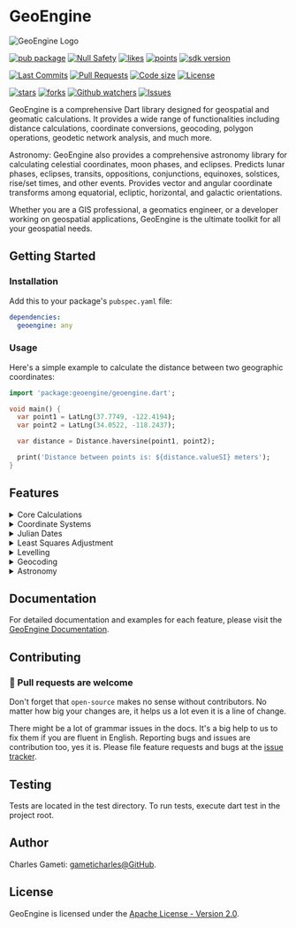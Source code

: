 
# GeoEngine

![GeoEngine Logo](link-to-logo.png)

[![pub package](https://img.shields.io/pub/v/geoengine.svg?logo=dart&logoColor=00b9fc)](https://pub.dartlang.org/packages/geoengine)
[![Null Safety](https://img.shields.io/badge/null-safety-brightgreen)](https://dart.dev/null-safety)
[![likes](https://img.shields.io/pub/likes/geoengine)](https://pub.dartlang.org/packages/geoengine/score)
[![points](https://img.shields.io/pub/points/geoengine)](https://pub.dartlang.org/packages/geoengine/score)
[![sdk version](https://badgen.net/pub/sdk-version/geoengine)](https://pub.dartlang.org/packages/geoengine)

[![Last Commits](https://img.shields.io/github/last-commit/gameticharles/geoengine?ogo=github&logoColor=white)](https://github.com/gameticharles/geoengine/commits/master)
[![Pull Requests](https://img.shields.io/github/issues-pr/gameticharles/geoengine?ogo=github&logoColor=white)](https://github.com/gameticharles/geoengine/pulls)
[![Code size](https://img.shields.io/github/languages/code-size/gameticharles/geoengine?ogo=github&logoColor=white)](https://github.com/gameticharles/geoengine)
[![License](https://img.shields.io/github/license/gameticharles/geoengine?ogo=github&logoColor=white)](https://github.com/gameticharles/geoengine/blob/main/LICENSE)

[![stars](https://img.shields.io/github/stars/gameticharles/geoengine)](https://github.com/gameticharles/geoengine/stargazers)
[![forks](https://img.shields.io/github/forks/gameticharles/geoengine)](https://github.com/gameticharles/geoengine/network/members)
[![Github watchers](https://img.shields.io./github/watchers/gameticharles/geoengine)](https://github.com/gameticharles/geoengine/MyBadges)
[![Issues](https://img.shields.io./github/issues-raw/gameticharles/geoengine)](https://github.com/gameticharles/geoengine/issues)

GeoEngine is a comprehensive Dart library designed for geospatial and geomatic calculations. It provides a wide range of functionalities including distance calculations, coordinate conversions, geocoding, polygon operations, geodetic network analysis, and much more.

Astronomy: GeoEngine also provides a comprehensive astronomy library for calculating celestial coordinates, moon phases, and eclipses. Predicts lunar phases, eclipses, transits, oppositions, conjunctions, equinoxes, solstices, rise/set times, and other events. Provides vector and angular coordinate transforms among equatorial, ecliptic, horizontal, and galactic orientations.

Whether you are a GIS professional, a geomatics engineer, or a developer working on geospatial applications, GeoEngine is the ultimate toolkit for all your geospatial needs.

## Getting Started

### Installation

Add this to your package's `pubspec.yaml` file:

```yaml
dependencies:
  geoengine: any
```

### Usage

Here's a simple example to calculate the distance between two geographic coordinates:

```dart
import 'package:geoengine/geoengine.dart';

void main() {
  var point1 = LatLng(37.7749, -122.4194);
  var point2 = LatLng(34.0522, -118.2437);

  var distance = Distance.haversine(point1, point2);

  print('Distance between points is: ${distance.valueSI} meters');
}
```

## Features

<details>
<summary>Core Calculations</summary>

# Distance and Bearings

These are ported implementations of the java codes provided by [Movable Type Scripts]. This page presents a variety of calculations for lati­tude/longi­tude points, with the formulas and code fragments for implementing them.

[Movable Type Scripts]:https://www.movable-type.co.uk/scripts/latlong.html

- **Distance Calculation**: Calculate the distance between two geographic coordinates using various algorithms like Haversine, Vincenty, and Great Circle.

```dart
var point1 = LatLng(dms2Degree(50, 03, 59), dms2Degree(-5, 42, 53));
var point2 = LatLng(dms2Degree(58, 38, 38), dms2Degree(-3, 04, 12));

print('Distance (Haversine): ${point1.distanceTo(point2, method: DistanceMethod.haversine)!.valueInUnits(LengthUnits.kilometers)} km');
print('Distance (Great Circle): ${point1.distanceTo(point2, method: DistanceMethod.greatCircle)!.valueInUnits(LengthUnits.kilometers)} km');
print('Distance (Vincenty): ${point1.distanceTo(point2, method: DistanceMethod.vincenty)!.valueInUnits(LengthUnits.kilometers)} km');

// Distance (Haversine): 968.8535467131387 km
// Distance (Great Circle): 968.8535467131394 km
// Distance (Vincenty): 969.9329875845247 km
```

- **Bearing Calculation**: Calculate the initial and final bearing between two points on the Earth's surface.

```dart
var point1 = LatLng(dms2Degree(50, 03, 59), dms2Degree(-5, 42, 53));
var point2 = LatLng(dms2Degree(58, 38, 38), dms2Degree(-3, 04, 12));

print('Initial Bearing: ${point1.initialBearingTo(point2)}');
print('Final Bearing: ${point1.finalBearingTo(point2)}');
print('Mid Point: ${point1.midPointTo(point2)}');

// Initial Bearing: 9.119818104504077° or 0.15917085310658177 rad or 009° 07' 11.34518"
// Final Bearing: 11.275201271425715° or 0.19678938601142623 rad or 011° 16' 30.72458"
// Mid Point: 054° 21' 44.233" N, 004° 31' 50.421"
```

- **Destination Point**: Given a start point, initial bearing, and distance, this will calculate the destina­tion point and final bearing travelling along a (shortest distance) great circle arc.

```dart
var startPoint = LatLng(53.3206, -1.7297); // 53°19′14″N, 001°43′47″W
double bearing = 96.022222; // 096°01′18″
double distance = 124800; // 124.8 km

LatLng destinationPoint = startPoint.destinationPoint(distance, bearing);
var finalBearing = startPoint.finalBearingTo(destinationPoint);

print('Destination point: $destinationPoint');
print('Final bearing: $finalBearing');

// Destination point: 053° 11' 17.891" N, 000° 07' 59.875" E
// Final bearing: 97.51509150337512° or 1.7019594171174142 rad or 097° 30' 54.32941"
```

- **Interception**: Intersection of two paths given start points and bearings
This is a rather more complex calculation than most others on this page, but I've been asked for it a number of times. This comes from Ed William’s aviation formulary.

```dart
var point1 = LatLng(51.8853, 0.2545);
var bearing1 = 108.55;
var point2 = LatLng(49.0034, 2.5735);
var bearing2 = 32.44;

var intercept = LatLng.intersectionPoint(point1, bearing1, point2, bearing2)!;
  
print('Interception Point: $intercept');

// Interception Point: 050° 54' 27.387" N, 004° 30' 30.869" E
```

- **Rhumb line**: A ‘rhumb line’ (or loxodrome) is a path of constant bearing, which crosses all meridians at the same angle.

Sailors used to (and sometimes still) navigate along rhumb lines since it is easier to follow a constant compass bearing than to be continually adjusting the bearing, as is needed to follow a great circle. Rhumb lines are straight lines on a Mercator Projec­tion map (also helpful for naviga­tion).

```dart
var startPoint = LatLng(50.3667, -4.1340); // 50 21 59N, 004 08 02W
var endPoint = LatLng(42.3511, -71.0408); // 42 21 04N, 071 02 27W

var rhumbDist = startPoint.rhumbLineDistance(endPoint);
Bearing rhumbBearing = startPoint.rhumbLineBearing(endPoint);
LatLng rhumbMid = startPoint.rhumbMidpoint(endPoint);

print('Rhumb distance: ${rhumbDist.valueInUnits(LengthUnits.kilometers)} km');
print('Rhumb bearing: $rhumbBearing');
print('Rhumb midpoint: $rhumbMid');

// Rhumb distance: 5197.982109842136 km
// Rhumb bearing: Bearing: 256.66558069454646° or 4.479659459662955 rad or 256° 39' 56.09050"
// Rhumb midpoint: 047° 50' 9.060" N, 038° 13' 28.378" W
```

Given a start point and a distance d along constant bearing θ, this will calculate the destina­tion point. If you maintain a constant bearing along a rhumb line, you will gradually spiral in towards one of the poles.

```dart
var sPt = LatLng(dms2Degree(51, 07, 32), dms2Degree(1, 20, 17));
var dist = 40230;
var bearing = dms2Degree(116, 38, 10);
print('Rhumb Destination: ${sPt.rhumbDestinationPoint(dist, bearing)}');

// Rhumb Destination: 050° 57' 48.074" N, 001° 51' 8.774" E
```

- **Geodesic Calculations**: Find the shortest path between two points on the Earth's surface, taking into account the Earth's curvature which uses the Vincenty approach.

</details>

<details>
<summary>Coordinate Systems</summary>

# Coordinate Systems

- **Coordinate Conversion**: Convert between different coordinate systems, such as latitude/longitude to UTM or MGRS.

Get the UTM zone number and letter

```dart
var u = UTMZones();
var uZone = u.getZone(latitude: 6.5655, longitude: -1.5646);

print(uZone); // 30P
print(u.getHemisphere(uZone)); // N
print(u.getLatZone(6.5655)); // P
```

Parse MGRS coordinates

```dart
print(MGRS.parse('31U DQ 48251 11932')); // 31U DQ 48251 11932
print(MGRS.parse('31UDQ4825111932'));  // 31U DQ 48251 11932
```

Coordinate conversions

```dart
var ll = LatLng(6.5655, -1.5646);
print(ll.toMGRS());
print(ll.toUTM());

// 30N XN 58699 25944
// 30 N 658699.0 725944.0 0.0

print('');
var utm = UTM.fromMGRS(ll.toMGRS());
print(utm);
print(utm.toLatLng());
print(utm.toMGRS());

// 30 N 658699.0 725944.0 0.0
// 006° 33' 55.795" N, 001° 33' 52.586" W
// 30N XN 58699 25944

print('');
var mgrs = MGRS.parse(ll.toMGRS());
print(mgrs.toLatLng());
print(mgrs.toUTM());
print(mgrs);

// 006° 33' 55.795" N, 001° 33' 52.586" W
// 30 N 658699.0 725944.0
// 30N XN 58699 25944
```

- **Datum Transformations**: Transform coordinates between different geodetic datums.

```dart
final LatLng pp = LatLng(6.65412, -1.54651, 200);

CoordinateConversion transCoordinate = CoordinateConversion();

Projection sourceProjection = Projection.get('EPSG:4326')!; // Geodetic
// Add a new CRS from WKT
Projection targetProjection = Projection.parse(
      'PROJCS["Accra / Ghana National Grid",GEOGCS["Accra",DATUM["Accra",SPHEROID["War Office",6378300,296,AUTHORITY["EPSG","7029"]],TOWGS84[-199,32,322,0,0,0,0],AUTHORITY["EPSG","6168"]],PRIMEM["Greenwich",0,AUTHORITY["EPSG","8901"]],UNIT["degree",0.0174532925199433,AUTHORITY["EPSG","9122"]],AUTHORITY["EPSG","4168"]],PROJECTION["Transverse_Mercator"],PARAMETER["latitude_of_origin",4.666666666666667],PARAMETER["central_meridian",-1],PARAMETER["scale_factor",0.99975],PARAMETER["false_easting",900000],PARAMETER["false_northing",0],UNIT["Gold Coast foot",0.3047997101815088,AUTHORITY["EPSG","9094"]],AXIS["Easting",EAST],AXIS["Northing",NORTH],AUTHORITY["EPSG","2136"]]');

var res = transCoordinate.convert(
  point: pp,
  projSrc: sourceProjection,
  projDst: targetProjection,
  conversion: ConversionType.geodeticToGeodetic, // Geodetic to Geodetic conversion
);

print(pp);  
// 006° 39' 14.832" N, 001° 32' 47.436" W, 200.000
print(res.asLatLng());
// 006° 39' 4.889" N, 001° 32' 48.303" W, 200.331
```

- **Map Projections**: Support for various map projections and functions to transform coordinates between different projections.

```dart
final LatLng pp = LatLng(6.65412, -1.54651, 200);

CoordinateConversion transCoordinate = CoordinateConversion();
CoordinateType sourceCoordinateType = CoordinateType.geodetic;
CoordinateType targetCoordinateType = CoordinateType.projected;

// Get WGS84 Geographic Coordinate System
Projection sourceProjection = Projection.get('EPSG:4326')!;
// Get UTM CRS
Projection targetProjectionUTM =
    transCoordinate.getUTMProjection(pp.longitude); 

var res = transCoordinate.convert(
  point: pp,
  projSrc: sourceProjection,
  projDst: targetProjectionUTM,
  conversion: transCoordinate.getConversionType(
      sourceCoordinateType, targetCoordinateType),
  //conversion: ConversionType.geodeticToProjected,
);

print(pp);  
// 006° 39' 14.832" N, 001° 32' 47.436" W, 200.000
print(res);
// Eastings: 660671.6505858237
// Northings: 735749.4963174305
// Height: 200.0
```

</details>

<details>
<summary>Julian Dates</summary>

# Julian Date Functions

The `JulianDate` class in GeoEngine provides an interface to work with Julian Dates, a continuous count of days since the beginning of the Julian Period on January 1, 4713 BCE. This system is widely used in astronomy and other fields. Here's how you can utilize some of the main functions of this class:

## Initialization

You can create a `JulianDate` object in different ways:

### From a specific date

```dart
JulianDate date1 = JulianDate.fromDate(year: 2023, month: 8, day: 15);
```

### Using a DateTime object

```dart
var date = DateTime(2023, 8, 15);
JulianDate originalDate = JulianDate(date);
```

## Comparing Julian Dates

You can compare two `JulianDate` objects using the common comparison operators:

```dart
JulianDate date2 = JulianDate.fromDate(year: 2023, month: 8, day: 20);

print(date1 == date2); // false
print(date1 < date2);  // true
print(date1 <= date2); // true
print(date1 > date2);  // false
print(date1 >= date2); // false
```

## Conversion Functions

### To Julian Date

```dart
double jd = originalDate.toJulianDate();
print('Julian Date: $jd');

// Julian Date: 2460171.5
```

### To Modified Julian Date

The Modified Julian Date (MJD) is calculated by subtracting 2,400,000.5 from the Julian Date. It's used for convenience and starts from November 17, 1858.

```dart
print('Modified Julian Date (1858/11/17): ${originalDate.toModifiedJulianDate()}');

// Modified Julian Date (1858/11/17): 60171.0
```

### Referenced Julian Date

You can also get a referenced Julian Date by specifying a reference date:

```dart
print('Referenced Julian Date (1960/01/01): ${originalDate.toModifiedJulianDate(referenceDate: DateTime(1960, 1, 1))}');

// Referenced Julian Date (1960/01/01): 23237.0
```

## Converting Back to DateTime

If you have a Julian Date and wish to get the corresponding Gregorian date:

```dart
JulianDate convertedDate = JulianDate.fromJulianDate(jd);
print(convertedDate.dateTime);

// 2023-08-15 00:00:00.000
```

## Example

To get the Modified Julian Date with a specific reference date:

```dart
print(JulianDate(DateTime(2023, 1, 1)).toModifiedJulianDate(referenceDate: DateTime(1960, 1, 11)));

// 23001.0
```

Remember, always refer to the documentation or source code for any additional functions or nuances with the `JulianDate` class in the GeoEngine library.

</details>

<details>
<summary>Least Squares Adjustment</summary>

# Least Squares Adjustment

The `LeastSquaresAdjustment` class in GeoEngine provides a robust way to perform least squares adjustments on geodetic and other types of data. This documentation breaks down the core components and usage of the class.

## Overview

Least squares adjustment is a statistical method to solve an overdetermined system of equations. In the context of GeoEngine, this class can handle various scaling methods, and can be utilized for various geodetic computations including network adjustments.

## Initialization

To initialize the `LeastSquaresAdjustment` class, you need to provide the design matrix `A`, the observation vector `B`, and an optional weight matrix `W`.

```dart
var lsa = LeastSquaresAdjustment(A: A, B: B);
```

## Key Properties

Here are some of the core properties of the class:

- `x`: Unknown parameters.
- `v`: Residuals.
- `uv`: Unit variance.
- `N`: The normal matrix.
- `qxx`: Misclosure matrix
- `cx`: Variance-Covariance of the Adjusted Heights
- `cv`: Variance-Covariance of the Residuals
- `cl`: Variance-Covariance of the Observations
- `standardDeviation`: Standard deviation of the observations.
- `standardError`: Standard error of the observations.
- `standardErrorsOfUnknowns`: Standard errors of the unknowns.
- `standardErrorsOfResiduals`: Standard errors of the residuals.
- `standardErrorsOfObservations`: Standard errors of the observations.
- `chiSquared`: Chi-squared value for the least squares adjustment.
- `rejectionCriterion`: Rejection criterion for outlier detection, using the specified confidence level.
- `outliers`: List of boolean values indicating whether each observation is an outlier (true) or not (false).

## Methods

### Chi-Square Test

To perform a Chi-Square goodness-of-fit test:

```dart
var chiSquareTest = lsa.chiSquareTest();
```

### Covariance

To compute the covariance matrix:

```dart
var covMatrix = lsa.covariance();
```

### Error Ellipse

Compute error ellipse parameters:

```dart
var eig = lsa.errorEllipse();
```

### Outliers

Automatically remove outliers:

```dart
var newLsa = lsa.removeOutliersIteratively();
print(newLsa);
```

### Confidence Intervals

Compute confidence intervals for the unknown parameters:

```dart
var lsa = LeastSquaresAdjustment(A: A, B: B);
var intervals = lsa.computeConfidenceIntervals();
print(intervals);  // Output: [(lower1, upper1), (lower2, upper2), ...]
```

### Custom Auto Scaling

Automatically scales or normalizes the matrices based on custom functions:

```dart
var scaledLsa = lsa.customAutoScale(
  matrixNormalizationFunction: (Matrix A) => A.normalize(),
  columnNormalizationFunction: (ColumnMatrix B) => B.normalize(),
  diagonalNormalizationFunction: (DiagonalMatrix W) => W.normalize()
);
```

## Examples

Here's an example to get you started:

```dart
var A = Matrix([
  [-1, 0, 0, 0],
  [-1, 1, 0, 0],
  [0, -1, 1, 0],
  [0, 0, -1, 0],
  [0, 0, -1, 1],
  [0, 0, 0, -1],
  [1, 0, 0, -1],
]);
var W = DiagonalMatrix([1 / 16, 1 / 9, 1 / 49, 1 / 36, 1 / 16, 1 / 9, 1 / 25]);
var B = ColumnMatrix([0, 0, 0.13, 0, 0, -0.32, -0.53]);

var lsa = LeastSquaresAdjustment(A: A, B: B, W: W, confidenceLevel: 40);
var c = lsa.chiSquareTest();
print(c); // (chiSquared: 0.00340817748488164, degreesOfFreedom: 3)

print(lsa);
// Least Squares Adjustment Results:
// ---------------------------------
// Normal (N):
// Matrix: 4x4
// ┌  0.2136111111111111  -0.1111111111111111                  0.0              -0.04 ┐
// │ -0.1111111111111111  0.13151927437641722 -0.02040816326530612                0.0 │
// │                 0.0 -0.02040816326530612   0.1106859410430839            -0.0625 │
// └               -0.04                  0.0              -0.0625 0.2136111111111111 ┘
// 
// Unknown Parameters (x):
// Matrix: 4x1
// ┌  -0.06513489902716646 ┐
// │ -0.045703714070040764 │
// │    0.1900882929187552 │
// └   0.30911630747309227 ┘
// 
// Residuals (v):
// Matrix: 7x1
// ┌  0.06513489902716646 ┐
// │ 0.019431184957125695 │
// │  0.10579200698879596 │
// │  -0.1900882929187552 │
// │  0.11902801455433706 │
// │  0.01088369252690774 │
// └   0.1557487934997413 ┘
// 
// Unit Variance (σ²): 0.0011360591616272134
// 
// Standard Deviation (σ): 0.033705476730454556
// 
// Chi-squared Test (Goodness-of-fit Test):
// Chi-squared value(χ²): 0.00340817748488164
// Degrees of Freedom: 3
// 
// Standard Errors of Unknowns (Cx): 
// [0.10509275934271714, 0.13339652325953671, 0.11787096037126248, 0.08536738678162376]
// 
// Standard Errors of Residuals (Cv): 
// [0.08445388398273435, 0.0340385190674456, 0.1853208260338704, 0.16433066214111094, 0.08042190803509813, 0.054193558000204894, 0.12767979681503475]
// 
// Standard Errors of Observations (Cl): 
// [0.10509275934271714, 0.09521508112867448, 0.14602428002855353, 0.11787096037126248, 0.10820934938363522, 0.08536738678162376, 0.1099970387144662]
// 
// Rejection Criterion (Confidence Level 40.0): 0.01766173284889808
// 
// Outliers (false = accepted, true = rejected): 
// [false, true, false, false, true, false, false]
// 
// Error Ellipse: 
// [0.029441222484548304, 0.01187530402393495, 0.005032048784758579, 0.0036716992155236177]
// 
// ---------------------------------
```

</details>

<details>
<summary>Levelling</summary>

# Levelling

This file describes the `Levelling` class, which represents a levelling survey. It allows you to define various parameters and perform calculations related to the survey. The class contains properties for the starting benchmark (TBM), closing TBM, accuracy, rounding digits, levelling method, etc. You can add measurements, compute reduced levels, get arithmetic checks, and print a summary of the results.

## Initialization

To initialize the `Levelling` class, you need to provide the accuracy `accuracy`, method `method`, starting TBM and an optional closing TBM.

```dart
var levelling = Levelling(
  startingTBM: 100.0,
  accuracy: 3,
  roundDigits: 3,
  method: LevellingMethod.riseFall,
);
```

## Usage

You can start with or with the closing TBM.

```dart
// Initialize with starting TBM
final startingTBM = 100.000;

// Initialize with closing TBM
final closingTBM = 98.050;

// Create a new instance of Levelling with starting TBM, closing TBM, accuracy, method, rounding digits
final leveling = Levelling(
  startingTBM: startingTBM,
  closingTBM: closingTBM,
  accuracy: 5,
  method: LevellingMethod.riseFall,
  roundDigits: 3,
);
```

The can be in a form of `List<List<Object?>>` or list of `LevellingMeasurement` objects.

```dart
// Create the sample observation data
final data = [
  ['A', 1.751, null, null],
  ['B', null, 0.540, null],
  ['C', 0.300, null, 2.100],
  ['D', null, 1.100, null],
  ['E', null, 1.260, null],
  ['F', 1.500, null, 2.300],
  ['G', null, null, 1.110]
];

// Add the data to the levelling object
for (int i = 0; i < data.length; i++) {
  final row = data[i];
  levelling.addMeasurement(LevellingMeasurement(
      bs: row[1], is_: row[2], fs: row[3], station: row[0]));
}

// or use this
for (var entry in data) {
  leveling.addData(entry[0].toString(), entry[1], entry[2], entry[3]);
}
```

You can get the result as a data frame or as a list of maps.

```dart
leveling.computeReducedLevels();
print("Rise & Fall:");
print(leveling.getDataFrame());

// Calculate reduced levels using Rise & Fall algorithm
leveling.computeReducedLevels(LevellingMethod.hpc);

print("\n\nHPC:");
print(leveling.getDataFrame());
```

Once the data are added to the `Levelling` object, you can perform calculations. You can access all the results through the `Levelling` object.
You can access all the properties of the object.

```dart
print(leveling.numberSTN); // 3
print(leveling.allowableMisclose); // 5.196
print(leveling.misclose); // -0.009
print(leveling.correction); // 0.009
print(leveling.adjustmentPerStation); // 0.003
print(leveling.reducedLevels); // [100.0, 101.211, 99.651, 98.851, 98.691, 97.651, 98.041]
print(leveling.isWorkAccepted); // Work is not accepted

print(leveling.arithmeticCheckResult);
// Arithmetic Checks:
// Sum of BS = 3.551
// Sum of FS = 5.510
// First RL = 100.000
// Last RL = 98.041
// Sum of BS - Sum of FS = -1.959
// Last RL - First RL = -1.959
// Arithmetic Checks are OK.
```

This can simply be printed by just calling the `levelling` object for more detailed result.

```dart
print(leveling);

// ------ Levelling Summary -------
// 
// Total measurements = 7
// Number of instrument stations = 3
// Starting TBM = 100.0
// Closing TBM = 98.05
// 
// Allowable misclose = 8.660 mm
// Misclose = -0.009 m (-9.000 mm)
// Correction = 0.009
// Adjustment per station = 0.003
// Leveling Status: Work is not accepted.
// 
// Arithmetic Checks:
// Sum of BS = 3.551
// Sum of FS = 5.510
// First RL = 100.000
// Last RL = 98.041
// Sum of BS - Sum of FS = -1.959
// Last RL - First RL = -1.959
// Arithmetic Checks are OK.
// 
// BS     IS    FS   Rise   Fall    Reduced Level (RL)  Adjustment  Adjusted RL  Remarks
// ---------------------------------------------------------------------
// 1.751                                100.000       0.000         100.000       A
//      0.540        1.211                 101.211       0.003         101.214       B
// 0.300    2.100      -1.560             99.651       0.006          99.657       C
//      1.100             -0.800             98.851       0.006          98.857       D
//      1.260             -0.160             98.691       0.006          98.697       E
// 1.500    2.300      -1.040             97.651       0.009          97.660       F
//           1.110 0.390                  98.041       0.009          98.050       G
```

</details>

<details>
<summary>Geocoding</summary>

# Geocoding

Geocoding is the process of converting addresses or place names into geographic coordinates (latitude and longitude). This allows you to perform various spatial operations, such as finding distances between locations or visualizing data on a map. In this readme, I will introduce a Dart class library for geocoding that provides different strategies for using geocoding services.

## initialize Geocoding

The GeoCoding library is designed to help you easily perform geocoding tasks in your Dart applications. It provides a set of classes and methods for working with geographic coordinates, addresses, and place names. The library supports multiple geocoding services and allows you to switch between them based on your needs.

```dart
Geocoder({
  required Map<String, dynamic> strategyFactory,
  Map<String, dynamic> config = const {},
  Duration throttleDuration = const Duration(seconds: 1),
})
```

## Strategies

The `GeoCoder` library offers different strategies for using geocoding services:

1. `GoogleStrategy`: This strategy uses the Google Maps Geocoding API to perform geocoding. You will need an API key from Google Cloud Platform to use this strategy.
2. `OpenStreetMapStrategy`: This strategy uses the OpenStreetMap Nominatim service for geocoding. It is a free and open-source service that does not require any API keys.
3. `LocalStrategy`: This strategy uses the local database of the device to perform geocoding. It is a fast and efficient way to perform geocoding.
4. `CustomStrategy`: This strategy allows you to provide your own geocoding service implementation. You can create a custom class that implements the required methods and use it as a strategy in the `GeoCoding` library.

## Usage GoogleStrategy

Google strategy is the default strategy that is used by the `GeoCoder` library. It uses the Google Maps Geocoding API to perform geocoding. You will need an API key from Google Cloud Platform to use this strategy.

```dart
 var point2 = LatLng(6, 0.7);

var googleGeocoder = Geocoder(
  strategyFactory: GoogleStrategy.create('YOUR_GOOGLE_API_KEY'),
  config: {
    // Common Configurations
    'language': 'en',
    'requestTimeout': const Duration(seconds: 10),

    // Google-Specific Configurations
    'regionBias': 'US',
    'resultType': 'address',
    'locationType': 'ROOFTOP',
    'components': 'country:US',
    'rateLimit': 10, // Requests per second
    }
);

GeocoderRequestResponse search = await googleGeocoder.search('Kotei');
print(search);
print('');

GeocoderRequestResponse rev = await googleGeocoder.reverse(point2);
print(rev);
print('');
```

## Usage OpenStreetMapStrategy

```dart
var openStreetMapGeocoder =
    Geocoder(strategyFactory: OpenStreetMapStrategy.create(), config: {
  // Common Configurations
  'language': 'en',
  'requestTimeout': const Duration(seconds: 10),

  // OpenStreetMap-Specific Configurations
  'email': 'contact@example.com', // For Nominatim usage policy
  'countryCodes': 'us,uk',
  'viewBox': 'left,bottom,right,top',
  'boundedViewBox': '1', //bounded to viewbox
  'limit': 5,
  'addressDetails': 1,
});

// Geocode an address
GeocoderRequestResponse search = await openStreetMapGeocoder.search('KNUST');
print(search);
print('');

// Reverse geocode coordinates to get the address
GeocoderRequestResponse rev = await openStreetMapGeocoder.reverse(point2);
print(rev);
print('');
```

Result:

```txt
Geocoding Search Query: knust, Success: true, Timestamp: 2024-02-19 04:56:54.024349
GeocoderRequestResponse:
Success: true
Duration: 1035ms
Result: [{place_id: 125221183, licence: Data © OpenStreetMap contributors, ODbL 1.0. http://osm.org/copyright, osm_type: way, osm_id: 32197062, lat: 53.741931199999996, lon: 9.842065240044334, class: natural, type: wood, place_rank: 22, importance: 0.2000099999999999, addresstype: wood, name: Knust, display_name: Knust, Quickborn, Kreis Pinneberg, Schleswig-Holstein, 25451, Germany, boundingbox: [53.7398546, 53.7444675, 9.8384852, 9.8500422]}, {place_id: 258247195, licence: Data © OpenStreetMap contributors, ODbL 1.0. http://osm.org/copyright, osm_type: way, osm_id: 378466289, lat: 6.6785135, lon: -1.5754220088808766, class: amenity, type: university, place_rank: 30, importance: 0.3752824455605189, addresstype: amenity, name: Kwame Nkrumah University of Science & Technology, display_name: Kwame Nkrumah University of Science & Technology, Osei Tutu II Boulevard, Ayigya, Kumasi, Oforikrom Municipal District, Ashanti Region, AK385, Ghana, boundingbox: [6.6617810, 6.6953608, -1.5894842, -1.5323729]}, {place_id: 108558563, licence: Data © OpenStreetMap contributors, ODbL 1.0. http://osm.org/copyright, osm_type: node, osm_id: 3362954799, lat: 49.5656112, lon: 9.4330658, class: place, type: locality, place_rank: 25, importance: 0.12500999999999995, addresstype: locality, name: Knust, display_name: Knust, Fuchsenloch, Waldstetten, Höpfingen, Verwaltungsverband Hardheim-Walldürn, Neckar-Odenwald-Kreis, Baden-Württemberg, 74746, Germany, boundingbox: [49.5556112, 49.5756112, 9.4230658, 9.4430658]}, {place_id: 122049626, licence: Data © OpenStreetMap contributors, ODbL 1.0. http://osm.org/copyright, osm_type: node, osm_id: 4874767389, lat: 51.3722208, lon: 8.7031219, class: highway, type: bus_stop, place_rank: 30, importance: 0.00000999999999995449, addresstype: highway, name: Knust, display_name: Knust, L 3393, Heringhausen, Diemelsee, Landkreis Waldeck-Frankenberg, Hesse, 34519, Germany, boundingbox: [51.3721708, 51.3722708, 8.7030719, 8.7031719]}, {place_id: 379344893, licence: Data © OpenStreetMap contributors, ODbL 1.0. http://osm.org/copyright, osm_type: node, osm_id: 1525291987, lat: 53.5581388, lon: 9.9679333, class: amenity, type: nightclub, place_rank: 30, importance: 0.00000999999999995449, addresstype: amenity, name: Knust, display_name: Knust, 30, Neuer Kamp, Karolinenviertel, St. Pauli, Hamburg-Mitte, Hamburg, 20357, Germany, boundingbox: [53.5580888, 53.5581888, 9.9678833, 9.9679833]}, {place_id: 98501560, licence: Data © OpenStreetMap contributors, ODbL 1.0. http://osm.org/copyright, osm_type: node, osm_id: 1979116123, lat: 51.3126212, lon: 7.9976981, class: highway, type: bus_stop, place_rank: 30, importance: 0.00000999999999995449, addresstype: highway, name: Knust, display_name: Knust, Silmecke, Seidfeld (Sauerland), Sundern, Hochsauerlandkreis, North Rhine-Westphalia, 59846, Germany, boundingbox: [51.3125712, 51.3126712, 7.9976481, 7.9977481]}]

Reverse Geocoding Query: Location(6.0, 0.7), Success: true, Timestamp: 2024-02-19 04:56:55.029766
GeocoderRequestResponse:
Success: true
Duration: 1003ms
Result: {place_id: 34177377, licence: Data © OpenStreetMap contributors, ODbL 1.0. http://osm.org/copyright, osm_type: way, osm_id: 517183740, lat: 5.999405087489885, lon: 0.7000142714680313, class: highway, type: unclassified, place_rank: 26, importance: 0.10000999999999993, addresstype: road, name: , display_name: Dabala, South Tongu District, Volta Region, Ghana, address: {town: Dabala, county: South Tongu District, state: Volta Region, ISO3166-2-lvl4: GH-TV, country: Ghana, country_code: gh}, boundingbox: [5.9949293, 5.9994108, 0.6890045, 0.7032672]}
```

## Usage LocalStrategy

The `LocalStrategy` in the `GeoCoding` library allows you to use a pre-defined dataset for geocoding and reverse geocoding. This is useful when you want to work with an offline dataset or need to process large amounts of data quickly without relying on network requests to external services. The Local Strategy requires you to provide a set of coordinates along with their associated addresses, places, or locations.

To create a `GeoCoder` instance using the Local Strategy, you can use the following code for dataset strategy:

```dart
List<Map<String, double>> points = [
  {'latitude': 5.80736, 'longitude': 0.41074},
  {'latitude': 6.13373, 'longitude': 0.81585},
  {'latitude': 11.01667, 'longitude': -0.5},
  {'latitude': 10.08587, 'longitude': -0.13587},
  {'latitude': 9.35, 'longitude': -0.88333},
  {'latitude': 10.73255, 'longitude': -1.05917},
];
```

Or using downloaded data from [GeoNames data][geonames]  file with all world cities and population.

[geonames]: https://download.geonames.org/export/dump/

```dart
final geoData = await GeoData.readFile(
  'example/GH.txt',
  delimiter: '\t',
  hasHeader: false,
  coordinatesColumns: {
    'latitude': 4,
    'longitude': 5
  }, // Specify column names and indices
);

// Print the number of records in the file
print(geoData.rows.length); // 23232
```

With the data created, geocoder can be used to create a local strategy using `KDTree` indexing. Other indexing methods will be implemented soon.
The only difference is the connection to data and associating the coordinates to `x` and `y` axis.

In this example, the `geoData` list contains the addresses, latitudes, and longitudes of different locations. The `LocalStrategy.create()` function is used to create a geocoding strategy using the provided data and specify the column names for coordinates. You can customize various configuration options for the Local Strategy, including search radius, limit, data preprocessing logic, cache size, and indexing strategy.

Once you have created the `localGeocoder` instance, you can use it to geocode an address or reverse geocode coordinates:

```dart
var localGeocoder = Geocoder(
  strategyFactory: LocalStrategy.create(
    entries: geoData.rows,
    coordinatesColumnNames: (y: 'latitude', x: 'longitude'),
  ),
  config: {
    // Common Configurations
    'language': 'en',
    'requestTimeout': const Duration(seconds: 10),

    // Local-Specific Configurations
    'isGeodetic': true,
    'searchRadius': 2000, // in meters
    'limit': 5, // Number of results to return
    'dataPreprocessing': (data) => {/* preprocessing logic */},
    'cacheSize': 100,
    'indexingStrategy': 'KDTree', // or 'RTree will be implemented soon'
});

// Geocode an address
GeocoderRequestResponse u = await localGeocoder.search('Kotei');
print(u);
print('');

// Reverse geocode coordinates to get the address
GeocoderRequestResponse rex = await localGeocoder.reverse(point2);
print(rex);
print('');
```

```txt
Geocoding Search Query: kotei, Success: true, Timestamp: 2024-02-19 05:13:55.706794
GeocoderRequestResponse:
Success: true
Duration: 42ms
Result: [{latitude: 6.66308, longitude: -1.55893, 0: 2299299, 1: Kotei, 2: Kotei, 3: Kotei, 4: 6.66308, 5: -1.55893, 6: P, 7: PPL, 8: GH, 9: , 10: 2, 11: 614, 12: , 13: , 14: 0, 15: , 16: 270, 17: Africa/Accra, 18: 06/12/2019}, {latitude: 6.60296, longitude: -1.66005, 0: 11780246, 1: Kotei, 2: Kotei, 3: "Kotei,Kotwi", 4: 6.60296, 5: -1.66005, 6: P, 7: PPL, 8: GH, 9: , 10: 2, 11: 613, 12: , 13: , 14: 0, 15: , 16: 242, 17: Africa/Accra, 18: 05/12/2019}]

Reverse Geocoding Query: Location(6.0, 0.7), Success: true, Timestamp: 2024-02-19 05:13:56.671350
GeocoderRequestResponse:
Success: true
Duration: 6ms
Result: [[{latitude: 5.98333, longitude: 0.7, 0: 2302105, 1: Dabala, 2: Dabala, 3: , 4: 5.98333, 5: 0.7, 6: H, 7: LK, 8: GH, 9: , 10: 0, 11: , 12: , 13: , 14: 0, 15: , 16: 1, 17: Africa/Accra, 18: 06/01/1994}, 1853.6194271649065], [{latitude: 5.98306, longitude: 0.69745, 0: 2305576, 1: Agbogbla, 2: Agbogbla, 3: "Agbogbla,Agoblan", 4: 5.98306, 5: 0.69745, 6: P, 7: PPL, 8: GH, 9: , 10: 8, 11: 401, 12: , 13: , 14: 0, 15: , 16: 3, 17: Africa/Accra, 18: 06/12/2019}, 1904.6339152449402]]

Initial Bearing: Bearing: 0.0° or 0.0 rad or 000° 00' 0.00000"
Final Bearing: Bearing: 180.0° or 3.1415926535897403 rad or 180° 00' 0.00000"
Distance (Haversine): 1.8536194271649065 km
Distance (Great Circle): 1.8536194278434843 km
Distance (Vincenty): 1.8434748739484934 km

Initial Bearing: Bearing: 8.514324846934187° or 0.14860300216336128 rad or 008° 30' 51.56945"
Final Bearing: Bearing: 188.51459101961586° or 3.2902003013427756 rad or 188° 30' 52.52767"
Distance (Haversine): 1.9046339152449403 km
Distance (Great Circle): 1.9046339162803452 km
```

The `localGeocoder.search()` and `localGeocoder.reverse()` functions work similarly to their online counterparts, allowing you to easily geocode addresses or reverse geocode coordinates from your pre-defined dataset.

</details>

<details>
<summary>Astronomy</summary>

# Astronomy

## Overview

Astronomy is a library for calculating the positions of
the Sun, Moon, and planets, and for predicting interesting events like oppositions,
conjunctions, rise and set times, lunar phases, eclipses, transits, and more.

Astronomy library is designed to be small, fast, and accurate to within &plusmn;1 arcminute. It is
ported from the [Astronomy Engine](https://github.com/cosinekitty/astronomy) which written to support various popular programming languages.

It is based on the authoritative and well-tested models
[VSOP87](https://en.wikipedia.org/wiki/VSOP_(planets))
and
[NOVAS C 3.1](https://aa.usno.navy.mil/software/novas/novas_c/novasc_info.php).
These libraries are rigorously unit-tested against NOVAS,
[JPL Horizons](https://ssd.jpl.nasa.gov/horizons.cgi),
and other reliable sources of ephemeris data.
Calculations are also verified to be identical among all the supported programming languages.

## Features

- Provides calculations for the Sun, Moon, Mercury, Venus, Earth, Mars, Jupiter, Saturn, Uranus, Neptune, and Pluto.

- Calculates all supported objects for any calendar date and time for millennia
  before or after the present.

- Provides heliocentric and geocentric Cartesian vectors of all the above bodies.

- Determines apparent horizon-based positions for an observer anywhere on the Earth,
  given that observer's latitude, longitude, and elevation in meters.
  Optionally corrects for atmospheric refraction.

- Calculates rise, set, and culmination times of Sun, Moon, and planets.

- Finds civil, nautical, and astronomical twilight times (dusk and dawn).

- Finds date and time of Moon phases: new, first quarter, full, third quarter
  (or anywhere in between as expressed in degrees of ecliptic longitude).

- Predicts lunar and solar eclipses.

- Predicts transits of Mercury and Venus.

- Predicts lunar apogee and perigee dates, times, and distances.

- Predicts date and time of equinoxes and solstices for a given calendar year.

- Determines apparent visual magnitudes of all the supported celestial bodies.

- Predicts dates of planetary conjunctions, oppositions, and apsides.

- Predicts dates of Venus' peak visual magnitude.

- Predicts dates of maximum elongation for Mercury and Venus.

- Calculates the positions of Jupiter's four largest moons: Io, Europa, Ganymede, and Callisto.

- Allows custom simulation of the movements of user-defined small bodies,
  such as asteroids and comets, through the Solar System.

- Converts angular and vector coordinates among the following orientations:
  - Equatorial J2000
  - Equatorial equator-of-date
  - Ecliptic J2000
  - Topocentric Horizontal
  - Galactic (IAU 1958)

- Determines which constellation contains a given point in the sky.

- Calculates libration of the Moon.

- Calculates axis orientation and rotation angles for the Sun, Moon, and planets.

</details>

## Documentation

For detailed documentation and examples for each feature, please visit the [GeoEngine Documentation][docs].

[docs]: https://github.com/gameticharles/geoengine/blob/main/doc/README.md

## Contributing

### :beer: Pull requests are welcome

Don't forget that `open-source` makes no sense without contributors. No matter how big your changes are, it helps us a lot even it is a line of change.

There might be a lot of grammar issues in the docs. It's a big help to us to fix them if you are fluent in English. Reporting bugs and issues are contribution too, yes it is. Please file feature requests and bugs at the [issue tracker][tracker].

[tracker]: https://github.com/gameticharles/geoengine/issues

## Testing

Tests are located in the test directory. To run tests, execute dart test in the project root.

## Author

Charles Gameti: [gameticharles@GitHub][github_cg].

[github_cg]: https://github.com/gameticharles

## License

GeoEngine is licensed under the [Apache License - Version 2.0][apache_license].

[apache_license]: https://www.apache.org/licenses/LICENSE-2.0.txt
